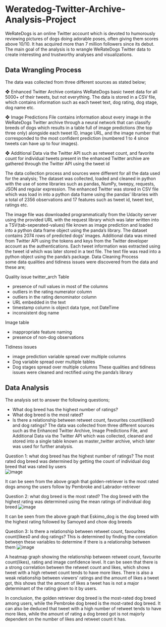 # Weratedog-Twitter-Archive-Analysis-Project

WeRateDogs is an online Twitter account which is devoted to humorously reviewing pictures of dogs doing adorable poses, often giving them scores above 10/10. It has acquired more than 7 million followers since its debut. 
The main goal of the analysis is to wrangle WeRateDogs Twitter data to create interesting and trustworthy analyses and visualizations.

## Data Wrangling Process
The data was collected from three different sources as stated below;

❖	Enhanced Twitter Archive contains WeRateDogs basic tweet data for all 5000+ of their tweets, but not everything. The data is stored in a CSV file, which contains information such as each tweet text, dog rating, dog stage, dog name etc. 
 
❖	Image Predictions File contains information about every image in the 
WeRateDogs Twitter archive through a neural network that can classify breeds of dogs which results in a table full of image predictions (the top three only) alongside each tweet ID, image URL, and the image number that corresponded to the most confident prediction (numbered 1 to 4 since tweets can have up to four images). 
 
 
❖	Additional Data via the Twitter API such as retweet count, and favorite count for individual tweets present in the enhanced Twitter archive are gathered through the Twitter API using the tweet id

The data collection process and sources were different for all the data used for the analysis; 
The dataset was collected, loaded and cleaned in python with the use of some libraries such as pandas, NumPy, tweepy, requests, JSON and regular expression. 
The enhanced Twitter was stored in CSV file which was load in into a python data frame using the pandas’ libraries with a total of 2356 observations and 17 features such as tweet id, tweet text, ratings etc.

The image file was downloaded programmatically from the Udacity server using the provided URL with the request library which was later written into a TSV(tab-seperated-values) file known as image prediction and loaded into a python data frame object using the panda’s library. The dataset contains 2074 rows of predicted dogs’ images. 
Additional data was mined from Twitter API using the tokens and keys from the Twitter developer account as the authentications. Each tweet information was extracted using the tweet id which was later stored in a text file. The text file was read into a python object using the panda’s package. Data Cleaning Process  
some data qualities and tidiness issues were discovered from the data and these are;

Quality issue twitter_arch Table 
*	presence of null values in most of the columns 
*	outliers in the rating numerator column 
*	outliers in the rating denominator column 
*	URL embedded in the text 
*	timestamp column is object data type, not DateTime 
*	inconsistent dog name

Image table 
*	inappropriate feature naming 
*	presence of non-dog observations 

Tidiness issues 
*	image prediction variable spread over multiple columns 
*	Dog variable spread over multiple tables 
*	Dog stages spread over multiple columns 
These qualities and tidiness issues were cleaned and rectified using the panda’s library

## Data Analysis

The analysis set to answer the following questions; 
*	What dog breed has the highest number of ratings? 
*	What dog breed is the most rated? 
*	Is there a relationship between retweet count, favourites count(likes0 and dog ratings? 
The data was collected from three different sources such as the Enhanced Twitter Archive, Image Predictions File, and Additional Data via the Twitter API which was collected, cleaned and stored into a single table known as master_twitter archive, which later was used for further analysis. 

Question 1: what dog breed has the highest number of ratings? 
The most rated dog breed was determined by getting the count of individual dog breed that was rated by users  
 ![image](https://user-images.githubusercontent.com/90378885/211569512-76625818-84d6-478c-ad53-9258db3e02b9.png)

   
It can be seen from the above graph that golden-retriever is the most rated dogs among the users follow by Pembroke and Labrador-retriever 

Question 2: what dog breed is the most rated? 
The dog breed with the highest rating was determined using the mean ratings of individual dog breed 
![image](https://user-images.githubusercontent.com/90378885/211575875-3dcd0e90-38a1-49d4-a02a-b4af71ecde4f.png)

 
It can be seen from the above graph that Eskimo_dog is the dog breed with the highest rating followed by Samoyed and chow dog breeds

Question 3: Is there a relationship between retweet count, favourites count(likes0 and dog ratings? 
This is determined by finding the correlation between these variables to determine if there is a relationship between them 
![image](https://user-images.githubusercontent.com/90378885/211571449-2164377c-aa03-4757-893e-57e6d98cc78d.png)
  
 
A heatmap graph showing the relationship between retweet count, favourite count(likes), rating and image confidence level. It can be seen that there is a strong correlation between the retweet count and likes, which shows tweet with a high retweet count tends to have more likes. There is also a weak relationship between viewers’ ratings and the amount of likes a tweet got, this shows that the amount of likes a tweet has is not a major determinant of the rating given to it by users. 
 
In conclusion, the golden retriever dog breed is the most-rated dog breed among users, while the Pembroke dog breed is the most-rated dog breed. It can also be deduced that tweet with a high number of retweet tends to have more likes, while the amount of rating a dog breed got is not majorly dependent on the number of likes and retweet count it has.





 

